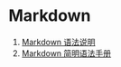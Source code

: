# Markdown

1. [Markdown 语法说明](http://wowubuntu.com/markdown/)
2. [Markdown 简明语法手册](https://www.zybuluo.com/mdeditor?url=https://www.zybuluo.com/static/editor/md-help.markdown)
